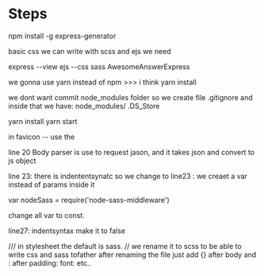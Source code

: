 
 # Steps

  npm install -g express-generator

 basic css we can write with scss and ejs we need  
  
   express --view ejs --css sass AwesomeAnswerExpress 

  we gonna use yarn instead of npm >>> i think
   yarn install 

we dont want commit node_modules folder
so we create file .gitignore and inside that we have:
node_modules/
.DS_Store


yarn install
yarn start


in favicon -- use the 

line 20 Body parser is use to request jason, and it takes json and convert to js object

line 23: there is indententsynatc so we change to 
line23 : we creaet a var instead of params inside it

var nodeSass = require('node-sass-middleware')

change all var to const.

line27: indentsyntax make it to false


/// in stylesheet the default is sass. 
// we rename it to scss to be able to write css and sass tofather 
after renaming the file just add {} after body and : after padding: font: etc..











